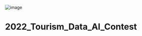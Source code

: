![image](https://user-images.githubusercontent.com/52475378/197491406-3b7b5fd4-656c-4d5a-9446-aee2bbf6b7bc.png)

# 2022_Tourism_Data_AI_Contest
